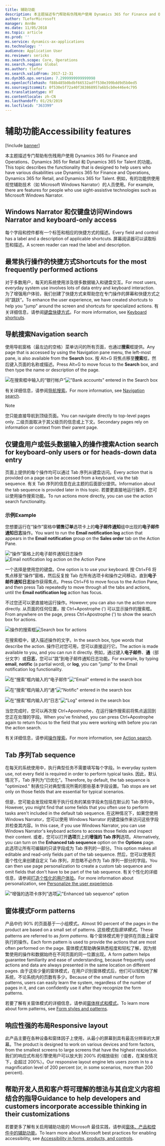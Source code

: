 ```yaml
---
title: 辅助功能
description: 本主题描述专门帮助有伤残用户使用 Dynamics 365 for Finance and Operations、Dynamics 365 for Retail 和 Dynamics 365 for Talent 的功能。
author: TLeforMicrosoft
manager: AnnBe
ms.date: 11/05/2018
ms.topic: article
ms.prod: ''
ms.service: dynamics-ax-applications
ms.technology: ''
audience: Application User
ms.reviewer: sericks
ms.search.scope: Core, Operations
ms.search.region: Global
ms.author: tlefor
ms.search.validFrom: 2017-12-31
ms.dyn365.ops.version: 7.2999999999999998
ms.openlocfilehash: f88b485b0bdbf66532adff530e399bdd9d5b0ed5
ms.sourcegitcommit: 0f530e5f72a40f383868957a6b5cb0e446e4c795
ms.translationtype: HT
ms.contentlocale: zh-CN
ms.lasthandoff: 01/29/2019
ms.locfileid: "363399"
---
```

# <a name="accessibility-features"></a><span data-ttu-id="f5937-103">辅助功能</span><span class="sxs-lookup"><span data-stu-id="f5937-103">Accessibility features</span></span>

[!include [banner](../includes/banner.md)]

<span data-ttu-id="f5937-104">本主题描述专门帮助有伤残用户使用 Dynamics 365 for Finance and Operations、Dynamics 365 for Retail 和 Dynamics 365 for Talent 的功能。</span><span class="sxs-lookup"><span data-stu-id="f5937-104">This topic describes the functionality that is designed to help users who have various disabilities use Dynamics 365 for Finance and Operations, Dynamics 365 for Retail, and Dynamics 365 for Talent.</span></span> <span data-ttu-id="f5937-105">例如，有的功能供使用视觉辅助技术（如 Microsoft Windows Narrator）的人员使用。</span><span class="sxs-lookup"><span data-stu-id="f5937-105">For example, there are features for people who use sight-assistive technologies such as Microsoft Windows Narrator.</span></span>

## <a name="windows-narrator-and-keyboard-only-access"></a><span data-ttu-id="f5937-106">Windows Narrator 和仅键盘访问</span><span class="sxs-lookup"><span data-stu-id="f5937-106">Windows Narrator and keyboard-only access</span></span>

<span data-ttu-id="f5937-107">每个字段和控件都有一个标签和相应的快捷方式的描述。</span><span class="sxs-lookup"><span data-stu-id="f5937-107">Every field and control has a label and a description of applicable shortcuts.</span></span> <span data-ttu-id="f5937-108">屏幕阅读器可以读取标签和描述。</span><span class="sxs-lookup"><span data-stu-id="f5937-108">A screen reader can read the label and description.</span></span>

## <a name="shortcuts-for-the-most-frequently-performed-actions"></a><span data-ttu-id="f5937-109">最常执行操作的快捷方式</span><span class="sxs-lookup"><span data-stu-id="f5937-109">Shortcuts for the most frequently performed actions</span></span>

<span data-ttu-id="f5937-110">对于多数用户，每天的系统使用涉及很多数据输入和键盘交互。</span><span class="sxs-lookup"><span data-stu-id="f5937-110">For most users, everyday system use involves lots of data entry and keyboard interaction.</span></span> <span data-ttu-id="f5937-111">为了增强用户体验，我们创建了快捷方式来帮助您在专门操作的屏幕和快捷方式之间“跳跃”。</span><span class="sxs-lookup"><span data-stu-id="f5937-111">To enhance the user experience, we have created shortcuts to help you "jump" around the screen and shortcuts for specialized actions.</span></span> <span data-ttu-id="f5937-112">有关详细信息，请参阅[键盘快捷方式](shortcut-keys.md)。</span><span class="sxs-lookup"><span data-stu-id="f5937-112">For more information, see [Keyboard shortcuts](shortcut-keys.md).</span></span>

## <a name="navigation-search"></a><span data-ttu-id="f5937-113">导航搜索</span><span class="sxs-lookup"><span data-stu-id="f5937-113">Navigation search</span></span>

<span data-ttu-id="f5937-114">使用导航窗格（最左边的空格）菜单访问的所有页面，也通过**搜索**框提供。</span><span class="sxs-lookup"><span data-stu-id="f5937-114">Any page that is accessed by using the Navigation pane menu, the left-most pane, is also available from the **Search** box.</span></span> <span data-ttu-id="f5937-115">按 Alt+G 将焦点移至**搜索**框，然后键入页面的名称或描述。</span><span class="sxs-lookup"><span data-stu-id="f5937-115">Press Alt+G to move focus to the **Search** box, and then type the name or description of the page.</span></span>

<span data-ttu-id="f5937-116">![在搜索框中输入的“银行帐户”](media/6d08b0be32808221023e2aa92d69fd70.png "在搜索框中输入的“银行帐户”")</span><span class="sxs-lookup"><span data-stu-id="f5937-116">!["Bank accounts" entered in the Search box](media/6d08b0be32808221023e2aa92d69fd70.png "'bank accounts' entered in the Search box")</span></span>

<span data-ttu-id="f5937-117">有关详细信息，请参阅[导航搜索](navigation-search.md)。</span><span class="sxs-lookup"><span data-stu-id="f5937-117">For more information, see [Navigation search](navigation-search.md).</span></span>

> [!NOTE]
> <span data-ttu-id="f5937-118">您只能直接导航到顶级页面。</span><span class="sxs-lookup"><span data-stu-id="f5937-118">You can navigate directly to top-level pages only.</span></span> <span data-ttu-id="f5937-119">二级页面取决于其父级页的信息或上下文。</span><span class="sxs-lookup"><span data-stu-id="f5937-119">Secondary pages rely on information or context from their parent page.</span></span>

## <a name="action-search-for-keyboard-only-users-or-for-heads-down-data-entry"></a><span data-ttu-id="f5937-120">仅键盘用户或低头数据输入的操作搜索</span><span class="sxs-lookup"><span data-stu-id="f5937-120">Action search for keyboard-only users or for heads-down data entry</span></span>

<span data-ttu-id="f5937-121">页面上提供的每个操作均可以通过 Tab 序列从键盘访问。</span><span class="sxs-lookup"><span data-stu-id="f5937-121">Every action that is provided on a page can be accessed from a keyboard, via the tab sequence.</span></span> <span data-ttu-id="f5937-122">有关 Tab 序列的信息在此主题的后面部分提供。</span><span class="sxs-lookup"><span data-stu-id="f5937-122">Information about the tab sequence is provided later in this topic.</span></span> <span data-ttu-id="f5937-123">若要更直接地运行操作，您可以使用操作搜索功能。</span><span class="sxs-lookup"><span data-stu-id="f5937-123">To run actions more directly, you can use the action search functionality.</span></span>

### <a name="example"></a><span data-ttu-id="f5937-124">示例</span><span class="sxs-lookup"><span data-stu-id="f5937-124">Example</span></span>

<span data-ttu-id="f5937-125">您想要运行在“操作”窗格中**销售订单**选项卡上的**电子邮件通知**组中出现的**电子邮件通知日志**操作。</span><span class="sxs-lookup"><span data-stu-id="f5937-125">You want to run the **Email notification log** action that appears in the **Email notification** group on the **Sales order** tab on the Action Pane.</span></span>

<span data-ttu-id="f5937-126">![“操作”窗格上的电子邮件通知日志操作](media/f0d78399e7fafcd85ded1cd1e3d34f3c.jpg "“操作”窗格上的“电子邮件通知日志”操作")</span><span class="sxs-lookup"><span data-stu-id="f5937-126">![Email notification log action on the Action Pane](media/f0d78399e7fafcd85ded1cd1e3d34f3c.jpg "'Email notification log' action on the Action Pane")</span></span>

<span data-ttu-id="f5937-127">一个选择是使用您的键盘。</span><span class="sxs-lookup"><span data-stu-id="f5937-127">One option is to use your keyboard.</span></span> <span data-ttu-id="f5937-128">按 Ctrl+F6 将焦点移至“操作”窗格，然后反复按 Tab 在所有选项卡和操作之间移动，直到**电子邮件通知日志**操作获得焦点。</span><span class="sxs-lookup"><span data-stu-id="f5937-128">Press Ctrl+F6 to move focus to the Action Pane, and then press Tab repeatedly to move through all the tabs and actions, until the **Email notification log** action has focus.</span></span>

<span data-ttu-id="f5937-129">不过您还可以更直接地运行操作。</span><span class="sxs-lookup"><span data-stu-id="f5937-129">However, you can also run the action more directly.</span></span> <span data-ttu-id="f5937-130">从页面的任何位置，按 Ctrl+Apostrophe (') 可以显示操作的搜索框。</span><span class="sxs-lookup"><span data-stu-id="f5937-130">From anywhere on the page, press Ctrl+Apostrophe (') to show the search box for actions.</span></span>

<span data-ttu-id="f5937-131">![操作的搜索框](media/80f7e8c5ac412fdf2c8a12f7728f135a.jpg "操作的搜索框")</span><span class="sxs-lookup"><span data-stu-id="f5937-131">![Search box for actions](media/80f7e8c5ac412fdf2c8a12f7728f135a.jpg "Search box for actions")</span></span>

<span data-ttu-id="f5937-132">在搜索框中，键入描述操作的文字。</span><span class="sxs-lookup"><span data-stu-id="f5937-132">In the search box, type words that describe the action.</span></span> <span data-ttu-id="f5937-133">操作已对您可用，您可以直接运行它。</span><span class="sxs-lookup"><span data-stu-id="f5937-133">The action is made available to you, and you can run it directly.</span></span> <span data-ttu-id="f5937-134">例如，通过键入**电子邮件**、**通**（部分文字）或**日志**，您可以“跳”到电子邮件通知日志功能。</span><span class="sxs-lookup"><span data-stu-id="f5937-134">For example, by typing **email**, **notific** (a partial word), or **log**, you can "jump" to the Email notification log functionality.</span></span>

<span data-ttu-id="f5937-135">![在“搜索”框内输入的“电子邮件”](media/image4.png "在“搜索”框内输入的“电子邮件”")</span><span class="sxs-lookup"><span data-stu-id="f5937-135">!["Email" entered in the search box](media/image4.png "'email' entered in the Search box")</span></span>

<span data-ttu-id="f5937-136">![在“搜索”框内输入的“通”](media/image5.png "在“搜索”框内输入的“通”")</span><span class="sxs-lookup"><span data-stu-id="f5937-136">!["Notific" entered in the search box](media/image5.png "'notific' entered in the Search box")</span></span>

<span data-ttu-id="f5937-137">![在“搜索”框内输入的“日志”](media/image6.png "在“搜索”框内输入的“日志”")</span><span class="sxs-lookup"><span data-stu-id="f5937-137">!["Log" entered in the search box](media/image6.png "'log' entered in the Search box")</span></span>

<span data-ttu-id="f5937-138">当您完成时，您可以再次按 Ctrl+Apostrophe，在运行操作搜索前将焦点返回到您正在处理的字段。</span><span class="sxs-lookup"><span data-stu-id="f5937-138">When you've finished, you can press Ctrl+Apostrophe again to return focus to the field that you were working with before you ran the action search.</span></span>

<span data-ttu-id="f5937-139">有关详细信息，请参阅[操作搜索](action-search.md)。</span><span class="sxs-lookup"><span data-stu-id="f5937-139">For more information, see [Action search](action-search.md).</span></span>

## <a name="tab-sequence"></a><span data-ttu-id="f5937-140">Tab 序列</span><span class="sxs-lookup"><span data-stu-id="f5937-140">Tab sequence</span></span>

<span data-ttu-id="f5937-141">在每天的系统使用中，执行典型任务不需要填写每个字段。</span><span class="sxs-lookup"><span data-stu-id="f5937-141">In everyday system use, not every field is required in order to perform typical tasks.</span></span> <span data-ttu-id="f5937-142">因此，默认情况下，Tab 序列为“已优化”。</span><span class="sxs-lookup"><span data-stu-id="f5937-142">Therefore, by default, the tab sequence is "optimized."</span></span> <span data-ttu-id="f5937-143">制表位只对典型情况所需的那些基本字段设置。</span><span class="sxs-lookup"><span data-stu-id="f5937-143">Tab stops are set only on those fields that are essential for typical scenarios.</span></span>

<span data-ttu-id="f5937-144">但是，您可能会发现经常用于执行任务的某些字段未包括在默认的 Tab 序列中。</span><span class="sxs-lookup"><span data-stu-id="f5937-144">However, you might find that some fields that you often use to perform tasks aren't included in the default tab sequence.</span></span> <span data-ttu-id="f5937-145">在这种情况下，如果您使用 Windows Narrator，您可以使用 Windows Narrator 的键盘操作来访问这些字段并检查其内容。</span><span class="sxs-lookup"><span data-stu-id="f5937-145">In this case, if you use Windows Narrator, you can use Windows Narrator's keyboard actions to access those fields and inspect their content.</span></span> <span data-ttu-id="f5937-146">或者，您可以打开**选项**页上的**增强的 Tab 序列**选项。</span><span class="sxs-lookup"><span data-stu-id="f5937-146">Alternatively, you can turn on the **Enhanced tab sequence** option on the **Options** page.</span></span> <span data-ttu-id="f5937-147">此选项让所有可编辑的只读字段成为 Tab 序列的一部分。</span><span class="sxs-lookup"><span data-stu-id="f5937-147">This option makes all editable and read-only fields part of the tab sequence.</span></span> <span data-ttu-id="f5937-148">然后，您可以使用页面个性化来创建自定义 Tab 序列，并忽略不必作为 Tab 序列一部分的字段。</span><span class="sxs-lookup"><span data-stu-id="f5937-148">You can then use page personalization to create a custom tab sequence and omit fields that don't have to be part of the tab sequence.</span></span> <span data-ttu-id="f5937-149">有关个性化的详细信息，请参阅[打造个性化的用户体验](personalize-user-experience.md)。</span><span class="sxs-lookup"><span data-stu-id="f5937-149">For more information about personalization, see [Personalize the user experience](personalize-user-experience.md).</span></span>

<span data-ttu-id="f5937-150">![“增强的选项卡序列”选项](media/8c0f12bbb3f26032997ef0ba95d89b6a.png "“增强的选项卡序列”选项")</span><span class="sxs-lookup"><span data-stu-id="f5937-150">!["Enhanced tab sequence" option](media/8c0f12bbb3f26032997ef0ba95d89b6a.png "'Enhanced tab sequence' option")</span></span>

## <a name="form-patterns"></a><span data-ttu-id="f5937-151">窗体模式</span><span class="sxs-lookup"><span data-stu-id="f5937-151">Form patterns</span></span>

<span data-ttu-id="f5937-152">产品中约 90% 的页面基于一小组模式。</span><span class="sxs-lookup"><span data-stu-id="f5937-152">Almost 90 percent of the pages in the product are based on a small set of patterns.</span></span> <span data-ttu-id="f5937-153">这些模式指*窗体模式*。</span><span class="sxs-lookup"><span data-stu-id="f5937-153">These patterns are referred to as *form patterns*.</span></span> <span data-ttu-id="f5937-154">每个窗体模式用于提供在页面上最常执行的操作。</span><span class="sxs-lookup"><span data-stu-id="f5937-154">Each form pattern is used to provide the actions that are most often performed on the page.</span></span> <span data-ttu-id="f5937-155">窗体模式帮助确保熟悉程度和轻松了解，因为频繁使用的操作和数据始终在不同页面的同一位置出现。</span><span class="sxs-lookup"><span data-stu-id="f5937-155">A form pattern helps guarantee familiarity and ease of understanding, because frequently used actions and data are always presented in the same location on different pages.</span></span> <span data-ttu-id="f5937-156">由于这些少量的窗体模式，在用户识别窗体模式后，他们可以轻松地了解系统，不论系统内的页数有多少。</span><span class="sxs-lookup"><span data-stu-id="f5937-156">Because of the small number of form patterns, users can easily learn the system, regardless of the number of pages in it, and can confidently use it after they recognize the form patterns.</span></span>

<span data-ttu-id="f5937-157">若要了解有关窗体模式的详细信息，请参阅[窗体样式和模式](../../dev-itpro/user-interface/form-styles-patterns.md)。</span><span class="sxs-lookup"><span data-stu-id="f5937-157">To learn more about form patterns, see [Form styles and patterns](../../dev-itpro/user-interface/form-styles-patterns.md).</span></span>

## <a name="responsive-layout"></a><span data-ttu-id="f5937-158">响应性强的布局</span><span class="sxs-lookup"><span data-stu-id="f5937-158">Responsive layout</span></span>

<span data-ttu-id="f5937-159">此产品主要在各种设备和窗体因子上使用，从最小的屏幕到具有最高分辨率的大屏幕。</span><span class="sxs-lookup"><span data-stu-id="f5937-159">The product is designed to work on various devices and form factors, from the smallest screens to large screens that have the highest resolution.</span></span> <span data-ttu-id="f5937-160">我们的响应式布局引擎使用户可以放大到 200% 的缩放级别（或者，在某些情况下，会超过 200%）。</span><span class="sxs-lookup"><span data-stu-id="f5937-160">Our responsive layout engine lets users zoom in to a magnification level of 200 percent (or, in some scenarios, more than 200 percent).</span></span>

## <a name="guidance-to-help-developers-and-customers-incorporate-accessible-thinking-in-their-customizations"></a><span data-ttu-id="f5937-161">帮助开发人员和客户将可理解的想法与其自定义内容相结合的指导</span><span class="sxs-lookup"><span data-stu-id="f5937-161">Guidance to help developers and customers incorporate accessible thinking in their customizations</span></span>

<span data-ttu-id="f5937-162">若要更多了解有关启用辅助功能的 Microsoft 最佳实践，请参阅[窗体、产品和控件中的辅助功能](../../dev-itpro/user-interface/enable-accessibility.md)。</span><span class="sxs-lookup"><span data-stu-id="f5937-162">To learn more about Microsoft best practices for enabling accessibility, see [Accessibility in forms, products, and controls](../../dev-itpro/user-interface/enable-accessibility.md).</span></span>
